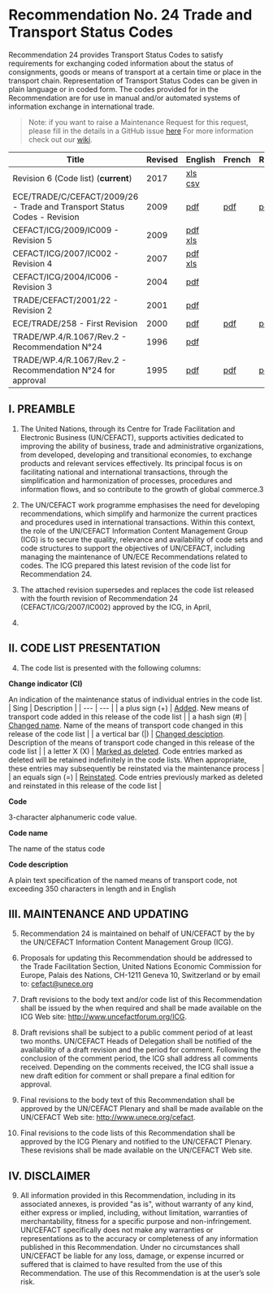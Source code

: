 # Recommendation No. 24 Trade and Transport Status Codes

Recommendation 24 provides Transport Status Codes to satisfy requirements for exchanging coded information about the status of consignments, goods or means of transport at a certain time or place in the transport chain. Representation of Transport Status Codes can be given in plain language or in coded form. The codes provided for in the Recommendation are for use in manual and/or automated systems of information exchange in international trade.


> Note: if you want to raise a Maintenance Request for this request, please fill in the details in a GitHub issue [here](https://github.com/uncefact/vocab-codes/issues/new?assignees=kshychko&labels=MR%2C+Rec-24&projects=&template=recommendation-24-maintenance-request.md&title=[Rec24+MR]) For more information check out our [wiki](https://github.com/uncefact/vocab-codes/wiki).

| Title | Revised | English | French | Russian |
| --- | --- | --- | --- | --- |
|Revision 6 (Code list) (**current**)|2017|[xls](./editions%26revisions/rec24_Rev6e_2017.xls)<br>[csv](./editions%26revisions/rec24_Rev6e_2017.csv)|||
|ECE/TRADE/C/CEFACT/2009/26 - Trade and Transport Status Codes - Revision|2009|[pdf](./editions%26revisions/Rec24-ECE_TRADE_C_CEFACT_2009_26E.pdf)|[pdf](./editions%26revisions/Rec24-ECE_TRADE_C_CEFACT_2009_26F.pdf)|[pdf](./editions%26revisions/Rec24-ECE_TRADE_C_CEFACT_2009_26R.pdf)|
|CEFACT/ICG/2009/IC009 - Revision 5|2009|[pdf](./editions%26revisions/rec24_Rev5e_2009.pdf)<br/>[xls](./editions%26revisions/rec24_Rev5e_2009.xls)|||
|CEFACT/ICG/2007/IC002 - Revision 4|2007|[pdf](./editions%26revisions/rec24_rev4e_2007.pdf)<br/>[xls](./editions%26revisions/rec24_rev4e_2007.xls)|||
|CEFACT/ICG/2004/IC006 - Revision 3|2004|[pdf](./editions%26revisions/rec24_Rev3-2004_ic006.pdf)|||
|TRADE/CEFACT/2001/22 - Revision 2|2001|[pdf](./editions%26revisions/Rec24-ECE_TRADE_C_CEFACT_2001_22e.pdf)|||
|ECE/TRADE/258 - First Revision|2000|[pdf](./editions%26revisions/rec24_ecetrd258e.pdf)|[pdf](./editions%26revisions/rec24_ecetrd258f.pdf)|[pdf](./editions%26revisions/rec24_ecetrd258r.pdf)|
|TRADE/WP.4/R.1067/Rev.2 - Recommendation N°24|1996|[pdf](./editions%26revisions/rec24_1996_r1067rev2.pdf)|||
|TRADE/WP.4/R.1067/Rev.2 - Recommendation N°24 for approval|1995|[pdf](./editions%26revisions/rec24_1995_r1067.pdf)|[pdf](./editions%26revisions/rec24_1995_r1067f.pdf)|[pdf](./editions%26revisions/rec24_1995_r1067r.pdf)|



## I. PREAMBLE

1. The United Nations, through its Centre for Trade Facilitation and Electronic Business
(UN/CEFACT), supports activities dedicated to improving the ability of business, trade and
administrative organizations, from developed, developing and transitional economies, to
exchange products and relevant services effectively. Its principal focus is on facilitating national
and international transactions, through the simplification and harmonization of processes,
procedures and information flows, and so contribute to the growth of global commerce.3

2. The UN/CEFACT work programme emphasises the need for developing
recommendations, which simplify and harmonize the current practices and procedures used in
international transactions. Within this context, the role of the UN/CEFACT Information Content
Management Group (ICG) is to secure the quality, relevance and availability of code sets and
code structures to support the objectives of UN/CEFACT, including managing the maintenance
of UN/ECE Recommendations related to codes. The ICG prepared this latest revision of the code
list for Recommendation 24.

3. The attached revision supersedes and replaces the code list released with the fourth
revision of Recommendation 24 (CEFACT/ICG/2007/IC002) approved by the ICG, in April,
2007.

## II. CODE LIST PRESENTATION

4. The code list is presented with the following columns:

**Change indicator (CI)**

An indication of the maintenance status of individual entries in the code list.
| Sing | Description | 
| --- | --- |
| a plus sign (+) | <ins>Added</ins>. New means of transport code added in this release of the code list |
| a hash sign (#) | <ins>Changed name</ins>. Name of the means of transport code changed in this release of the code list |
| a vertical bar (\|) | <ins>Changed desciption</ins>. Description of the means of transport code changed in this release of the code list |
| a letter X (X) | <ins>Marked as deleted</ins>. Code entries marked as deleted will be retained indefinitely in the code lists. When appropriate, these entries may subsequently be reinstated via the maintenance process |
| an equals sign (=) | <ins>Reinstated</ins>. Code entries previously marked as deleted and reinstated in this release of the code list |


**Code**

3-character alphanumeric code value.

**Code name**

The name of the status code

**Code description**

A plain text specification of the named means of transport code, not exceeding 350 characters in length and in English


## III. MAINTENANCE AND UPDATING

5. Recommendation 24 is maintained on behalf of UN/CEFACT by the by the UN/CEFACT
Information Content Management Group (ICG).

6. Proposals for updating this Recommendation should be addressed to the Trade Facilitation
Section, United Nations Economic Commission for Europe, Palais des Nations, CH-1211
Geneva 10, Switzerland or by email to: cefact@unece.org

7. Draft revisions to the body text and/or code list of this Recommendation shall be issued by
the  when required and shall be made available on the ICG Web site:
http://www.uncefactforum.org/ICG.

8. Draft revisions shall be subject to a public comment period of at least two months.
UN/CEFACT Heads of Delegation shall be notified of the availability of a draft revision and the
period for comment. Following the conclusion of the comment period, the ICG shall address all
comments received. Depending on the comments received, the ICG shall issue a new draft
edition for comment or shall prepare a final edition for approval.

9. Final revisions to the body text of this Recommendation shall be approved by the
UN/CEFACT Plenary and shall be made available on the UN/CEFACT Web site:
http://www.unece.org/cefact.

10. Final revisions to the code lists of this Recommendation shall be approved by the ICG
Plenary and notified to the UN/CEFACT Plenary. These revisions shall be made available on the
UN/CEFACT Web site.

## IV. DISCLAIMER

9. All information provided in this Recommendation, including in its associated annexes, is provided "as is",
without warranty of any kind, either express or implied, including, without limitation, warranties of
merchantability, fitness for a specific purpose and non-infringement. UN/CEFACT specifically does not make
any warranties or representations as to the accuracy or completeness of any information published in this
Recommendation. Under no circumstances shall UN/CEFACT be liable for any loss, damage, or expense
incurred or suffered that is claimed to have resulted from the use of this Recommendation. The use of this
Recommendation is at the user’s sole risk.
